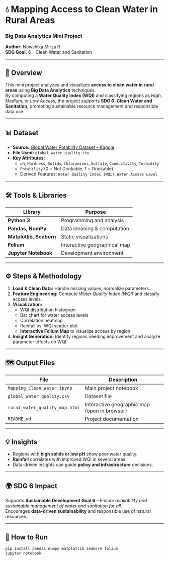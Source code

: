 # 💧 Mapping Access to Clean Water in Rural Areas
### Big Data Analytics Mini Project  
**Author:** Nowshika Mirza R  
**SDG Goal:** 6 – Clean Water and Sanitation  

---

## 🧭 Overview
This mini project analyzes and visualizes **access to clean water in rural areas** using **Big Data Analytics** techniques.  
By computing a **Water Quality Index (WQI)** and classifying regions as *High*, *Medium*, or *Low Access*, the project supports **SDG 6: Clean Water and Sanitation**, promoting sustainable resource management and responsible data use.

---

## 📊 Dataset
- **Source:** [Global Water Potability Dataset – Kaggle](https://www.kaggle.com/datasets/adityakadiwal/water-potability)
- **File Used:** `global_water_quality.csv`
- **Key Attributes:**
  - `ph`, `Hardness`, `Solids`, `Chloramines`, `Sulfate`, `Conductivity`, `Turbidity`
  - `Potability` (0 = Not Drinkable, 1 = Drinkable)
  - Derived Features: `Water Quality Index (WQI)`, `Water Access Level`

---

## 🛠️ Tools & Libraries
| Library | Purpose |
|----------|----------|
| **Python 3** | Programming and analysis |
| **Pandas, NumPy** | Data cleaning & computation |
| **Matplotlib, Seaborn** | Static visualizations |
| **Folium** | Interactive geographical map |
| **Jupyter Notebook** | Development environment |

---

## ⚙️ Steps & Methodology
1. **Load & Clean Data:** Handle missing values, normalize parameters.  
2. **Feature Engineering:** Compute *Water Quality Index (WQI)* and classify access levels.  
3. **Visualization:**  
   - WQI distribution histogram  
   - Bar chart for water access levels  
   - Correlation heatmap  
   - Rainfall vs. WQI scatter plot  
   - **Interactive Folium Map** to visualize access by region  
4. **Insight Generation:** Identify regions needing improvement and analyze parameter effects on WQI.

---

## 🗺️ Output Files
| File | Description |
|------|--------------|
| `Mapping_Clean_Water.ipynb` | Main project notebook |
| `global_water_quality.csv` | Dataset file |
| `rural_water_quality_map.html` | Interactive geographic map (open in browser) |
| `README.md` | Project documentation |

---

## 💡 Insights
- Regions with **high solids or low pH** show poor water quality.  
- **Rainfall** correlates with improved WQI in several areas.  
- Data-driven insights can guide **policy and infrastructure** decisions.  

---

## 🌍 SDG 6 Impact
Supports **Sustainable Development Goal 6** – *Ensure availability and sustainable management of water and sanitation for all.*  
Encourages **data-driven sustainability** and responsible use of natural resources.

---

## 🧩 How to Run
```bash
pip install pandas numpy matplotlib seaborn folium
jupyter notebook
